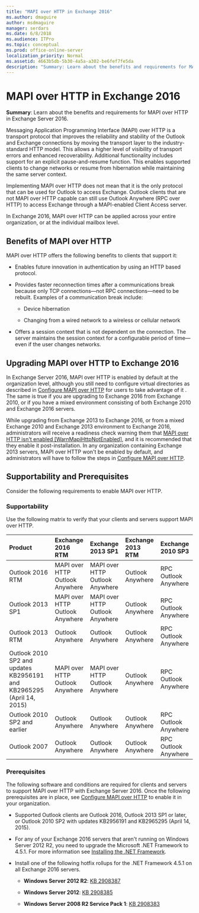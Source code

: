 ```yaml
---
title: "MAPI over HTTP in Exchange 2016"
ms.author: dmaguire
author: msdmaguire
manager: serdars
ms.date: 6/8/2018
ms.audience: ITPro
ms.topic: conceptual
ms.prod: office-online-server
localization_priority: Normal
ms.assetid: 4663b5db-5b30-4a5a-a302-be6fef7fe5da
description: "Summary: Learn about the benefits and requirements for MAPI over HTTP in Exchange Server 2016."
---
```


# MAPI over HTTP in Exchange 2016

 **Summary**: Learn about the benefits and requirements for MAPI over HTTP in Exchange Server 2016.
  
Messaging Application Programming Interface (MAPI) over HTTP is a transport protocol that improves the reliability and stability of the Outlook and Exchange connections by moving the transport layer to the industry-standard HTTP model. This allows a higher level of visibility of transport errors and enhanced recoverability. Additional functionality includes support for an explicit pause-and-resume function. This enables supported clients to change networks or resume from hibernation while maintaining the same server context.
  
Implementing MAPI over HTTP does not mean that it is the only protocol that can be used for Outlook to access Exchange. Outlook clients that are not MAPI over HTTP capable can still use Outlook Anywhere (RPC over HTTP) to access Exchange through a MAPI-enabled Client Access server.
  
In Exchange 2016, MAPI over HTTP can be applied across your entire organization, or at the individual mailbox level.
  
## Benefits of MAPI over HTTP

MAPI over HTTP offers the following benefits to clients that support it:
  
- Enables future innovation in authentication by using an HTTP based protocol.
    
- Provides faster reconnection times after a communications break because only TCP connections—not RPC connections—need to be rebuilt. Examples of a communication break include:
    
  - Device hibernation
    
  - Changing from a wired network to a wireless or cellular network
    
- Offers a session context that is not dependent on the connection. The server maintains the session context for a configurable period of time—even if the user changes networks.
    
## Upgrading MAPI over HTTP to Exchange 2016

In Exchange Server 2016, MAPI over HTTP is enabled by default at the organization level, although you still need to configure virtual directories as described in [Configure MAPI over HTTP](configure-mapi-over-http.md) for users to take advantage of it . The same is true if you are upgrading to Exchange 2016 from Exchange 2010, or if you have a mixed environment consisting of both Exchange 2010 and Exchange 2016 servers. 
  
While upgrading from Exchange 2013 to Exchange 2016, or from a mixed Exchange 2010 and Exchange 2013 environment to Exchange 2016, administrators will receive a readiness check warning them that [MAPI over HTTP isn't enabled [WarnMapiHttpNotEnabled]](../../plan-and-deploy/deployment-ref/ms-exch-setupreadiness-warnmapihttpnotenabled.md), and it is recommended that they enable it post-installation. In any organization containing Exchange 2013 servers, MAPI over HTTP won't be enabled by default, and administrators will have to follow the steps in [Configure MAPI over HTTP](configure-mapi-over-http.md).
  
## Supportability and Prerequisites

Consider the following requirements to enable MAPI over HTTP.
  
### Supportability

Use the following matrix to verify that your clients and servers support MAPI over HTTP.
  
|**Product**|**Exchange 2016 RTM**|**Exchange 2013 SP1**|**Exchange 2013 RTM**|**Exchange 2010 SP3**|
|:-----|:-----|:-----|:-----|:-----|
|Outlook 2016 RTM  <br/> |MAPI over HTTP  <br/> Outlook Anywhere  <br/> |MAPI over HTTP  <br/> Outlook Anywhere  <br/> |Outlook Anywhere  <br/> |RPC  <br/> Outlook Anywhere  <br/> |
|Outlook 2013 SP1  <br/> |MAPI over HTTP  <br/> Outlook Anywhere  <br/> |MAPI over HTTP  <br/> Outlook Anywhere  <br/> |Outlook Anywhere  <br/> |RPC  <br/> Outlook Anywhere  <br/> |
|Outlook 2013 RTM  <br/> |Outlook Anywhere  <br/> |Outlook Anywhere  <br/> |Outlook Anywhere  <br/> |RPC  <br/> Outlook Anywhere  <br/> |
|Outlook 2010 SP2 and updates KB2956191 and KB2965295 (April 14, 2015)  <br/> |MAPI over HTTP  <br/> Outlook Anywhere  <br/> |MAPI over HTTP  <br/> Outlook Anywhere  <br/> |Outlook Anywhere  <br/> |RPC  <br/> Outlook Anywhere  <br/> |
|Outlook 2010 SP2 and earlier  <br/> |Outlook Anywhere  <br/> |Outlook Anywhere  <br/> |Outlook Anywhere  <br/> |RPC  <br/> Outlook Anywhere  <br/> |
|Outlook 2007  <br/> |Outlook Anywhere  <br/> |Outlook Anywhere  <br/> |Outlook Anywhere  <br/> |RPC  <br/> Outlook Anywhere  <br/> |
   
### Prerequisites

The following software and conditions are required for clients and servers to support MAPI over HTTP with Exchange Server 2016. Once the following prerequisites are in place, see [Configure MAPI over HTTP](configure-mapi-over-http.md) to enable it in your organization. 
  
- Supported Outlook clients are Outlook 2016, Outlook 2013 SP1 or later, or Outlook 2010 SP2 with updates KB2956191 and KB2965295 (April 14, 2015).
    
- For any of your Exchange 2016 servers that aren't running on Windows Server 2012 R2, you need to upgrade the Microsoft .NET Framework to 4.5.1. For more information see [Installing the .NET Framework](https://go.microsoft.com/fwlink/p/?LinkId=257868).
    
- Install one of the following hotfix rollups for the .NET Framework 4.5.1 on all Exchange 2016 servers.
    
  - **Windows Server 2012 R2**: [KB 2908387](https://go.microsoft.com/fwlink/p/?LinkId=399152)
    
  - **Windows Server 2012**: [KB 2908385](https://go.microsoft.com/fwlink/p/?LinkId=399008)
    
  - **Windows Server 2008 R2 Service Pack 1**: [KB 2908383](https://go.microsoft.com/fwlink/p/?LinkId=399009)
    

